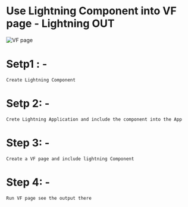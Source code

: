# Use Lightning Component into VF page - Lightning OUT 



![VF page](https://github.com/amitastreait/lightningcomponent-into-vfpage/blob/master/VFpage-lightningout.png)

# Setp1 : - 
    Create Lightning Component

# Setp 2: - 
    Crete Lightning Application and include the component into the App

# Step 3: -
    Create a VF page and include lightning Component

# Step 4: - 
    Run VF page see the output there
